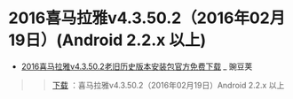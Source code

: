 # 2016喜马拉雅v4.3.50.2（2016年02月19日）(Android 2.2.x 以上)

- [2016喜马拉雅v4.3.50.2老旧历史版本安装包官方免费下载](https://www.wandoujia.com/apps/306673/history_v77) _ 豌豆荚

>> [下载](https://android-apps.pp.cn/fs04/2016/02/19/9/1_12427b0649d1e6d06eec3848827245dd.apk?yingid=web_space&packageid=200167014&md5=7dbb985c54c1e9141dd6126b4fda2a40&minSDK=8&size=17000286&shortMd5=677f6262e2ffb6dbd52b881b677623a0&crc32=2272486049&did=bd10db3157431ebd49552af805f4bf44) ：喜马拉雅v4.3.50.2（2016年02月19日）Android 2.2.x 以上
